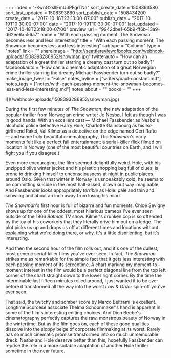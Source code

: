 +++
index = "-KwnG2sllEmU6PFgrTNa"
sort_create_date = 1508393580
sort_last_updated = 1508393880
sort_publish_date = 1508434200
create_date = "2017-10-18T23:13:00-07:00"
publish_date = "2017-10-19T10:30:00-07:00"
date = "2017-10-19T10:30:00-07:00"
last_updated = "2017-10-18T23:18:00-07:00"
preview_url = "9942dbe1-65b9-ff6b-13a9-d62ee6a556a7"
name = "With each passing moment, The Snowman becomes less and less interesting"
title = "With each passing moment, The Snowman becomes less and less interesting"
subtype = "Column"
type = "notes"
link = ""
shareimage = "http://seattlereviewofbooks.com/webhook-uploads/1508393286952/snowman.jpg"
twitterauto = "How can an adaptation of a great thriller starring a dreamy cast turn out so badly?"
facebookauto = "How can a cinematic adaptation of a great Norwegian crime thriller starring the dreamy Michael Fassbender turn out so badly?"
make_image_tweet = "False"
notes_byline = ["writers/paul-constant.md"]
notes_tags = ["notes/with-each-passing-moment-the-snowman-becomes-less-and-less-interesting.md"]
notes_about = ""
books = ""
+++
<p class="image">![](/webhook-uploads/1508393286952/snowman.jpg)</p>

During the first few minutes of *The Snowman*, the new adaptation of the popular thriller from Norwegian crime writer Jo Nesbø, I felt as though I was in good hands. With an excellent cast — Michael Fassbender as Nesbø's alcoholic police detective Harry Hole, Charlotte Gainsbourg as his ex-girlfriend Rakel, Val Kilmer as a detective on the edge named Gert Rafto — and some truly beautiful cinematography, *The Snowman*'s early moments felt like a perfect fall entertainment: a serial-killer flick filmed on location in Norway (one of the most beautiful countries on Earth, and I will fight you if you disagree.)

Even more encouraging, the film seemed delightfully weird. Hole, with his unzipped olive winter jacket and his plastic shopping bag full of clues, is prone to drinking himself to unconsciousness at night in public places around Oslo. Given that winter in Norway is usnpeakably cold, he seems to be committing suicide in the most half-assed, drawn out way imaginable. And Fassbender looks appropriately *terrible* as Hole: pale and thin and scowling and about an inch away from losing his mind.

*The Snowman*'s first hour is full of bizarre and fun moments. Chloë Sevigny shows up for one of the oddest, most hilarious cameos I've ever seen outside of the 1966 *Batman* TV show. Kilmer's drunken cop is so offended by the joy of his coworkers that they literally drive him out on a ledge. The plot picks us up and drops us off at different times and locations without explaining what we're doing there, or why. It's a little disorienting, but it's interesting.

And then the second hour of the film rolls out, and it's one of the dullest, most generic serial-killer films you've ever seen. In fact, *The Snowman* strikes me as remarkable for the simple fact that it gets less interesting with each passing moment of its screentime. A chart marking my moment-to-moment interest in the film would be a perfect diagonal line from the top left corner of the chart straight down to the lower right corner. By the time the interminable last fifteen minutes rolled around, I just wanted it to be over before it transformed all the way into the worst *Law & Order* spin-off you've ever seen.

That said, the twitchy and somber score by Marco Beltrami is excellent. Longtime Scorcese associate Thelma Schoonmaker's hand is apparent in some of the film's interesting editing choices. And Dion Beebe's cinematography perfectly captures the raw, monstrous beauty of Norway in the wintertime. But as the film goes on, each of these good qualities dissolve into the sloppy beige of corporate filmmaking at its worst. Rarely has so much cinematic promise transformed into so much unmemorable dreck. Nesbø and Hole deserve better than this; hopefully Fassbender can reprise the role in a more suitable adaptation of another Hole thriller sometime in the near future.